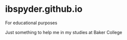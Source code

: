 # ibspyder.github.io
For educational purposes

Just something to help me in my studies at Baker College
